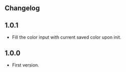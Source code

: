 Changelog
---

## 1.0.1
* Fill the color input with current saved color upon init.

## 1.0.0

* First version.
